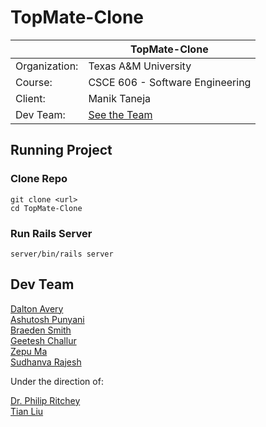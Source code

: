 # TopMate-Clone

|               | TopMate-Clone                   |
|---------------|---------------------------------|
| Organization: | Texas A&M University            |
| Course:       | CSCE 606 - Software Engineering |
| Client:       | Manik Taneja                    |
| Dev Team:     | [See the Team](#Dev-Team)       |

## Running Project

### Clone Repo
```
git clone <url>
cd TopMate-Clone
```

### Run Rails Server
```
server/bin/rails server
```

## Dev Team
[Dalton Avery](https://github.com/dalton-avery)\
[Ashutosh Punyani](https://github.com/ashutoshspunyani99-tamu)\
[Braeden Smith](https://github.com/BraedenSmith29)\
[Geetesh Challur](https://github.com/geeteshtamu)\
[Zepu Ma](https://github.com/zepuma-tamu)\
[Sudhanva Rajesh](https://github.com/sudhanvarajesh-tamu)  

Under the direction of:

[Dr. Philip Ritchey](https://github.com/philipritchey)\
[Tian Liu](https://github.com/tian1327)
